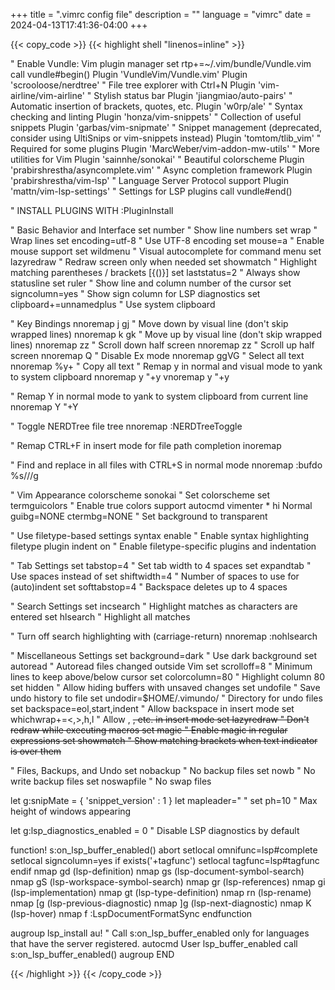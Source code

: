 +++
title = ".vimrc config file"
description = ""
language = "vimrc"
date = 2024-04-13T17:41:36-04:00
+++

{{< copy_code >}}
{{< highlight shell "linenos=inline" >}}

" Enable Vundle: Vim plugin manager
set rtp+=~/.vim/bundle/Vundle.vim
call vundle#begin()
Plugin 'VundleVim/Vundle.vim'
Plugin 'scrooloose/nerdtree'       " File tree explorer with Ctrl+N
Plugin 'vim-airline/vim-airline'   " Stylish status bar
Plugin 'jiangmiao/auto-pairs'      " Automatic insertion of brackets, quotes, etc.
Plugin 'w0rp/ale'                  " Syntax checking and linting
Plugin 'honza/vim-snippets'        " Collection of useful snippets
Plugin 'garbas/vim-snipmate'       " Snippet management (deprecated, consider using UltiSnips or vim-snippets instead)
Plugin 'tomtom/tlib_vim'           " Required for some plugins
Plugin 'MarcWeber/vim-addon-mw-utils' " More utilities for Vim
Plugin 'sainnhe/sonokai'           " Beautiful colorscheme
Plugin 'prabirshrestha/asyncomplete.vim'   " Async completion framework
Plugin 'prabirshrestha/vim-lsp'     " Language Server Protocol support
Plugin 'mattn/vim-lsp-settings'    " Settings for LSP plugins
call vundle#end()

" INSTALL PLUGINS WITH :PluginInstall

" Basic Behavior and Interface
set number              " Show line numbers
set wrap                " Wrap lines
set encoding=utf-8      " Use UTF-8 encoding
set mouse=a             " Enable mouse support
set wildmenu            " Visual autocomplete for command menu
set lazyredraw          " Redraw screen only when needed
set showmatch           " Highlight matching parentheses / brackets [{()}]
set laststatus=2        " Always show statusline
set ruler               " Show line and column number of the cursor
set signcolumn=yes      " Show sign column for LSP diagnostics
set clipboard+=unnamedplus  " Use system clipboard

" Key Bindings
nnoremap j gj           " Move down by visual line (don't skip wrapped lines)
nnoremap k gk           " Move up by visual line (don't skip wrapped lines)
nnoremap <C-d> <C-d>zz  " Scroll down half screen
nnoremap <C-u> <C-u>zz  " Scroll up half screen
nnoremap Q <nop>        " Disable Ex mode
nnoremap <C-a> ggVG     " Select all text
nnoremap <C-c> <cmd>%y+<CR> " Copy all text
" Remap <leader>y in normal and visual mode to yank to system clipboard
nnoremap <leader>y "+y
vnoremap <leader>y "+y

" Remap <leader>Y in normal mode to yank to system clipboard from current line
nnoremap <leader>Y "+Y

" Toggle NERDTree file tree
nnoremap <C-n> :NERDTreeToggle<CR>

" Remap CTRL+F in insert mode for file path completion
inoremap <C-f> <C-x><C-f>

" Find and replace in all files with CTRL+S in normal mode
nnoremap <C-s> :bufdo %s///g<left><left>

" Vim Appearance
colorscheme sonokai     " Set colorscheme
set termguicolors       " Enable true colors support
autocmd vimenter * hi Normal guibg=NONE ctermbg=NONE  " Set background to transparent

" Use filetype-based settings
syntax enable           " Enable syntax highlighting
filetype plugin indent on  " Enable filetype-specific plugins and indentation

" Tab Settings
set tabstop=4           " Set tab width to 4 spaces
set expandtab           " Use spaces instead of <TAB>
set shiftwidth=4        " Number of spaces to use for (auto)indent
set softtabstop=4       " Backspace deletes up to 4 spaces

" Search Settings
set incsearch           " Highlight matches as characters are entered
set hlsearch            " Highlight all matches

" Turn off search highlighting with <CR> (carriage-return)
nnoremap <CR> :nohlsearch<CR><CR>

" Miscellaneous Settings
set background=dark     " Use dark background
set autoread            " Autoread files changed outside Vim
set scrolloff=8         " Minimum lines to keep above/below cursor
set colorcolumn=80      " Highlight column 80
set hidden              " Allow hiding buffers with unsaved changes
set undofile            " Save undo history to file
set undodir=$HOME/.vimundo/  " Directory for undo files
set backspace=eol,start,indent  " Allow backspace in insert mode
set whichwrap+=<,>,h,l  " Allow <BS>, <Del>, etc. in insert mode
set lazyredraw          " Don't redraw while executing macros
set magic               " Enable magic in regular expressions
set showmatch           " Show matching brackets when text indicator is over them

" Files, Backups, and Undo
set nobackup            " No backup files
set nowb                " No write backup files
set noswapfile          " No swap files

let g:snipMate = { 'snippet_version' : 1 }
let mapleader=" "
set ph=10               " Max height of windows appearing

let g:lsp_diagnostics_enabled = 0   " Disable LSP diagnostics by default

function! s:on_lsp_buffer_enabled() abort
    setlocal omnifunc=lsp#complete
    setlocal signcolumn=yes
    if exists('+tagfunc')
        setlocal tagfunc=lsp#tagfunc
    endif
    nmap <buffer> gd <plug>(lsp-definition)
    nmap <buffer> gs <plug>(lsp-document-symbol-search)
    nmap <buffer> gS <plug>(lsp-workspace-symbol-search)
    nmap <buffer> gr <plug>(lsp-references)
    nmap <buffer> gi <plug>(lsp-implementation)
    nmap <buffer> gt <plug>(lsp-type-definition)
    nmap <buffer> <leader>rn <plug>(lsp-rename)
    nmap <buffer> [g <plug>(lsp-previous-diagnostic)
    nmap <buffer> ]g <plug>(lsp-next-diagnostic)
    nmap <buffer> K <plug>(lsp-hover)
    nmap <buffer> <leader>f :LspDocumentFormatSync<CR>
endfunction

augroup lsp_install
    au!
    " Call s:on_lsp_buffer_enabled only for languages that have the server registered.
    autocmd User lsp_buffer_enabled call s:on_lsp_buffer_enabled()
augroup END


{{< /highlight >}}
{{< /copy_code >}}
